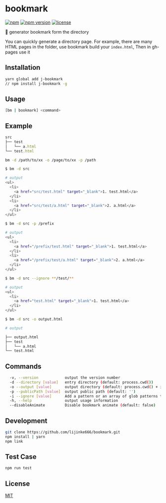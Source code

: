 # bookmark

[![npm](https://img.shields.io/npm/dm/j-bookmark.svg?style=flat-square)](https://www.npmjs.com/package/j-bookmark)
[![npm version](https://img.shields.io/npm/v/j-bookmark.svg?style=flat-square)](https://badge.fury.io/js/j-bookmark)
[![license](https://img.shields.io/github/license/mashape/apistatus.svg?style=flat-square)](https://www.npmjs.com/package/j-bookmark)

:closed_book: generator bookmark form the directory

You can quickly generate a directory page.
For example, there are many HTML pages in the folder, use bookmark build your `index.html`, Then in gh-pages use it

## Installation

```bash
yarn global add j-bookmark
// npm install j-bookmark -g
```

## Usage

```bash
[bm | bookmark] <command>
```

## Example

```js
src
├── test
│   └── a.html
└── test.html
```

```bash
bm -d /path/to/xx -o /page/to/xx -p /path
```

```bash
$ bm -d src

# output
<ul>
  <li>
    <a href="src/test.html" target="_blank">1. test.html</a>
  </li>
  <li>
    <a href="src/test/a.html" target="_blank">2. a.html</a>
  </li>
</ul>
```

```bash
$ bm -d src -p /prefix

# output
<ul>
  <li>
    <a href="/prefix/test.html" target="_blank">1. test.html</a>
  </li>
  <li>
    <a href="/prefix/test/a.html" target="_blank">2. a.html</a>
  </li>
</ul>
```

```bash
$ bm -d src --ignore **/test/**

# output
<ul>
  <li>
    <a href="test.html" target="_blank">1. test.html</a>
  </li>
</ul>
```

```bash
$ bm -d src -o output.html

# output

├── output.html
├── test
│   └── a.html
└── test.html
```

## Commands

```bash
  -v, --version            output the version number
  -d --directory [value]   entry directory (default: process.cwd())
  -o --output [value]      output directory (default: process.cwd() + index.html)
  -p --publicPath [value]  output public path (default: '')
  -i --ignore [value]      Add a pattern or an array of glob patterns to exclude matches (default: node_modules) //https://github.com/isaacs/node-glob#options
  -h, --help               output usage information
  --disableAnimate         Disable bookmark animate (default: false)
```

## Development

```bash
git clone https://github.com/lijinke666/bookmark.git
npm install | yarn
npm link
```

## Test Case

```bash
npm run test
```

## License

[MIT](https://github.com/lijinke666/bookmark/blob/master/LICENCE)
